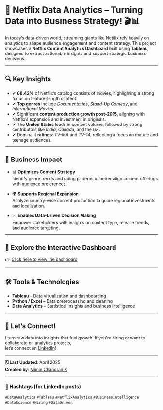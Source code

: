 # 🚀 Netflix Data Analytics – Turning Data into Business Strategy! 🎬📊

In today’s data-driven world, streaming giants like Netflix rely heavily on analytics to shape audience engagement and content strategy. This project showcases a **Netflix Content Analytics Dashboard** built using **Tableau**, designed to extract actionable insights and support strategic business decisions.

---

## 🔍 Key Insights

- ✔ **68.42%** of Netflix’s catalog consists of movies, highlighting a strong focus on feature-length content.
- ✔ **Top genres** include *Documentaries*, *Stand-Up Comedy*, and *International Movies*.
- ✔ Significant **content production growth post-2015**, aligning with Netflix’s expansion and investment in originals.
- ✔ The **United States** leads in content volume, followed by strong contributors like *India*, *Canada*, and the *UK*.
- ✔ Dominant **ratings**: *TV-MA* and *TV-14*, reflecting a focus on mature and teenage audiences.

---

## 🎯 Business Impact

- 📊 **Optimizes Content Strategy**  
  Identify genre trends and rating patterns to better align content offerings with audience preferences.

- 🌍 **Supports Regional Expansion**  
  Analyze country-wise content production to guide regional investments and localization.

- 📈 **Enables Data-Driven Decision Making**  
  Empower stakeholders with insights on content type, release trends, and audience targeting.

---

## 📌 Explore the Interactive Dashboard

👉 [Click here to view the dashboard](https://lnkd.in/gk8AugSK)

---

## 🛠️ Tools & Technologies

- **Tableau** – Data visualization and dashboarding  
- **Python / Excel** – Data preprocessing and cleaning  
- **Data Analytics** – Statistical insights and business intelligence  

---

## 💬 Let’s Connect!

I turn raw data into insights that fuel growth. If you're hiring or want to collaborate on analytics projects,  
let’s connect on [LinkedIn](https://www.linkedin.com/in/your-link)!

---

**🗓️ Last Updated**: April 2025  
**Created by**: [Mimin Chandran K](https://www.linkedin.com/in/your-link)

---

### 🚀 Hashtags (for LinkedIn posts)

`#DataAnalytics` `#Tableau` `#NetflixAnalytics` `#BusinessIntelligence` `#DataScience` `#Hiring` `#DataDriven`
